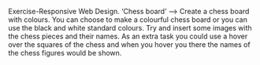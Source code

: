 Exercise-Responsive Web Design.
‘Chess board’  --> Create a chess board with colours. You can choose to make a colourful chess board or you can use the black and white standard colours. 
Try and insert some images with the chess pieces and their names. 
As an extra task you could use a hover over the squares of the chess and when you hover you there the names of the chess figures would be shown.